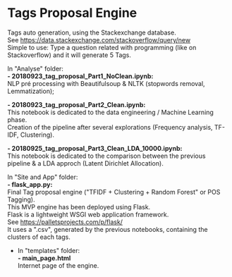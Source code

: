 # Tags Proposal Engine

Tags auto generation, using the Stackexchange database.    
See https://data.stackexchange.com/stackoverflow/query/new    
Simple to use: Type a question related with programming (like on Stackoverflow) and it will generate 5 Tags.

In "Analyse" folder:    
<b> - 20180923_tag_proposal_Part1_NoClean.ipynb:</b>    
NLP pré processing with Beautifulsoup & NLTK (stopwords removal, Lemmatization);    

<b> - 20180923_tag_proposal_Part2_Clean.ipynb:</b>    
This notebook is dedicated to the data engineering / Machine Learning phase.    
Creation of the pipeline after several explorations (Frequency analysis, TF-IDF, Clustering).    

<b> - 20180925_tag_proposal_Part3_Clean_LDA_10000.ipynb:</b>   
This notebook is dedicated to the comparison between the previous pipeline & a LDA approch (Latent Dirichlet Allocation).

In "Site and App" folder:    
<b> - flask_app.py: </b>   
Final Tag proposal engine ("TFIDF + Clustering + Random Forest" or POS Tagging).    
This MVP engine has been deployed using Flask.    
Flask is a lightweight WSGI web application framework.    
See https://palletsprojects.com/p/flask/    
It uses a ".csv", generated by the previous notebooks, containing the clusters of each tags.    
  - In "templates" folder:    
  <b> - main_page.html </b>   
  Internet page of the engine.
